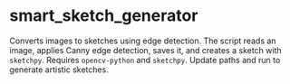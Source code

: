 # smart_sketch_generator
 Converts images to sketches using edge detection. The script reads an image, applies Canny edge detection, saves it, and creates a sketch with `sketchpy`. Requires `opencv-python` and `sketchpy`. Update paths and run to generate artistic sketches. 
